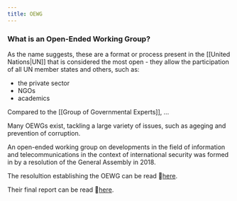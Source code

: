 ```yaml
---
title: OEWG
---
```


### What is an Open-Ended Working Group?
As the name suggests, these are a format or process present in the [[United Nations|UN]] that is considered the most open - they allow the participation of all UN member states and others, such as:
- the private sector
- NGOs
- academics

Compared to the [[Group of Governmental Experts]], ...

Many OEWGs exist, tackling a large variety of issues, such as ageging and prevention of corruption. 

An open-ended working group on developments in the field of information and telecommunications in the context of international security was formed in by a resolution of the General Assembly in 2018.

The resolultion establishing the OEWG can be read 🔗[here](https://undocs.org/en/A/RES/73/27).

Their final report can be read 🔗[here](https://front.un-arm.org/wp-content/uploads/2021/03/Final-report-A-AC.290-2021-CRP.2.pdf).

